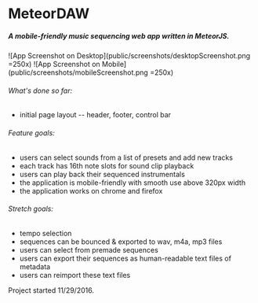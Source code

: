 # MeteorDAW

##### A mobile-friendly music sequencing web app written in MeteorJS. 

![App Screenshot on Desktop](public/screenshots/desktopScreenshot.png =250x)
![App Screenshot on Mobile](public/screenshots/mobileScreenshot.png =250x)

###### What's done so far:
- initial page layout -- header, footer, control bar

###### Feature goals:
- users can select sounds from a list of presets and add new tracks
- each track has 16th note slots for sound clip playback
- users can play back their sequenced instrumentals
- the application is mobile-friendly with smooth use above 320px width
- the application works on chrome and firefox

###### Stretch goals:
- tempo selection
- sequences can be bounced & exported to wav, m4a, mp3 files
- users can select from premade sequences 
- users can export their sequences as human-readable text files of metadata
- users can reimport these text files

Project started 11/29/2016.